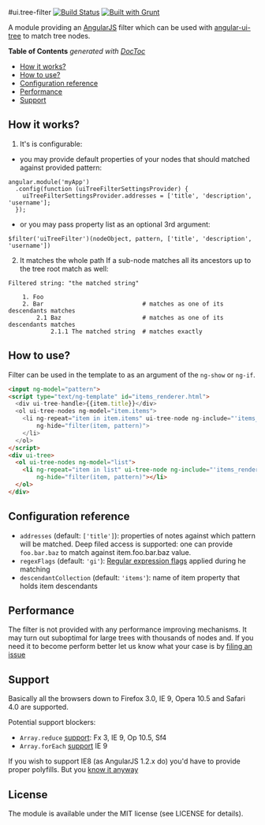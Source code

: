 #ui.tree-filter [![Build Status](https://travis-ci.org/EE/angular-ui-tree-filter.svg?branch=master)](https://travis-ci.org/EE/angular-ui-tree-filter) [![Built with Grunt](https://cdn.gruntjs.com/builtwith.png)](http://gruntjs.com/)

A module providing an [AngularJS](http://angularjs.org/) filter which can be used with [angular-ui-tree](http://github.com/JimLiu/angular-ui-tree) to match tree nodes.

<!-- START doctoc generated TOC please keep comment here to allow auto update -->
<!-- DON'T EDIT THIS SECTION, INSTEAD RE-RUN doctoc TO UPDATE -->
**Table of Contents**  *generated with [DocToc](http://doctoc.herokuapp.com/)*

- [How it works?](#how-it-works)
- [How to use?](#how-to-use)
- [Configuration reference](#configuration-reference)
- [Performance](#performance)
- [Support](#support)

<!-- END doctoc generated TOC please keep comment here to allow auto update -->

## How it works?

1. It's is configurable: 
  - you may provide default properties of your nodes that should matched against provided pattern:

```
angular.module('myApp')
  .config(function (uiTreeFilterSettingsProvider) {
    uiTreeFilterSettingsProvider.addresses = ['title', 'description', 'username'];
  });
```

  - or you may pass property list as an optional 3rd argument:

```
$filter('uiTreeFilter')(nodeObject, pattern, ['title', 'description', 'username'])
```

2. It matches the whole path
If a sub-node matches all its ancestors up to the tree root match as well:

```
Filtered string: "the matched string"

    1. Foo
    2. Bar                            # matches as one of its descendants matches
        2.1 Baz                       # matches as one of its descendants matches
            2.1.1 The matched string  # matches exactly
```

## How to use?

Filter can be used in the template to as an argument of the `ng-show` or `ng-if`.

```html
<input ng-model="pattern">
<script type="text/ng-template" id="items_renderer.html">
  <div ui-tree-handle>{{item.title}}</div>
  <ol ui-tree-nodes ng-model="item.items">
    <li ng-repeat="item in item.items" ui-tree-node ng-include="'items_renderer.html'" 
        ng-hide="filter(item, pattern)">
    </li>
  </ol>
</script>
<div ui-tree>
  <ol ui-tree-nodes ng-model="list">
    <li ng-repeat="item in list" ui-tree-node ng-include="'items_renderer.html'" 
        ng-hide="filter(item, pattern)"></li>
  </ol>
</div>
```

## Configuration reference

- `addresses` (default: `['title']`): properties of notes against which pattern will be matched.
   Deep filed access is supported: one can provide `foo.bar.baz` to match against item.foo.bar.baz value. 
- `regexFlags` (default: `'gi'`): [Regular expression flags](https://developer.mozilla.org/en/docs/Web/JavaScript/Reference/Global_Objects/RegExp#Parameters) applied during he matching
- `descendantCollection` (default: `'items'`): name of item property that holds item descendants

## Performance

The filter is not provided with any performance improving mechanisms. It may turn out suboptimal for large trees with 
thousands of nodes and. If you need it to become perform better let us know what your case is by 
[filing an issue](https://github.com/ee/angular-ui-tree-filter/issues/new)

## Support

Basically all the browsers down to Firefox 3.0, IE 9, Opera 10.5 and Safari 4.0 are supported.

Potential support blockers:

- `Array.reduce` [support](http://kangax.github.io/compat-table/es5/#Array.prototype.reduce): Fx 3, IE 9, Op 10.5, Sf4
- `Array.forEach` [support](http://kangax.github.io/compat-table/es5/#Array.prototype.forEach) IE 9

If you wish to support IE8 (as AngularJS 1.2.x do) you'd have to provide proper polyfills.
But you [know it anyway](https://docs.angularjs.org/guide/ie)

License
-------

The module is available under the MIT license (see LICENSE for details).
